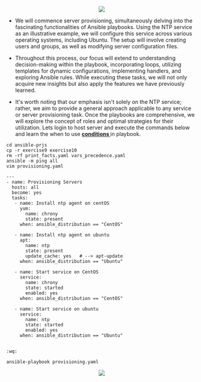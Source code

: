 <p align="center">
  <img src="https://github.com/k-mughal/Ansible/assets/18217530/c3b897d1-af7f-493f-b3e7-21862550cafd">
</p>

- We will commence server provisioning, simultaneously delving into the fascinating functionalities of Ansible playbooks. Using the NTP service as an illustrative example, we will configure this service across various operating systems, including Ubuntu. The setup will involve creating users and groups, as well as modifying server configuration files.

- Throughout this process, our focus will extend to understanding decision-making within the playbook, incorporating loops, utilizing templates for dynamic configurations, implementing handlers, and exploring Ansible rules. While executing these tasks, we will not only acquire new insights but also apply the features we have previously learned.

- It's worth noting that our emphasis isn't solely on the NTP service; rather, we aim to provide a general approach applicable to any service or server provisioning task. Once the playbooks are comprehensive, we will explore the concept of roles and optimal strategies for their utilization. Lets login to host server and execute the commands below and learn the when to use  **<a href="https://docs.ansible.com/ansible/latest/playbook_guide/playbooks_conditionals.html" target="_blank">**conditions**  </a>** in playbook.




```
cd ansible-prjs
cp -r exercise9 exercise10
rm -rf print_facts.yaml vars_precedence.yaml
ansible -m ping all
vim provisioning.yaml

---
- name: Provisioning Servers
  hosts: all
  become: yes
  tasks:
   - name: Install ntp agent on centOS
     yum:
       name: chrony
       state: present
     when: ansible_distribution == "CentOS"

   - name: Install ntp agent on ubuntu
     apt:
       name: ntp
       state: present
       update_cache: yes   # --> apt-update
     when: ansible_distribution == "Ubuntu"

   - name: Start service on CentOS
     service:
       name: chrony
       state: started
       enabled: yes
     when: ansible_distribution == "CentOS"

   - name: Start service on ubuntu
     service:
       name: ntp
       state: started
       enabled: yes
     when: ansible_distribution == "Ubuntu"


:wq:

ansible-playbook provisioning.yaml
```
<p align="center">
  <img src="https://github.com/k-mughal/Ansible/assets/18217530/7223749d-50eb-4467-8b6b-73fea28093d9">
</p>
